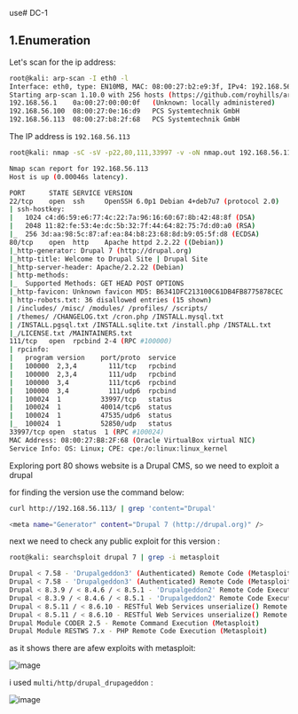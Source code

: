 use# DC-1

## 1.Enumeration

Let's scan for the ip address:

```bash
root@kali: arp-scan -I eth0 -l
Interface: eth0, type: EN10MB, MAC: 08:00:27:b2:e9:3f, IPv4: 192.168.56.102
Starting arp-scan 1.10.0 with 256 hosts (https://github.com/royhills/arp-scan)
192.168.56.1	0a:00:27:00:00:0f	(Unknown: locally administered)
192.168.56.100	08:00:27:0e:16:d9	PCS Systemtechnik GmbH
192.168.56.113	08:00:27:b8:2f:68	PCS Systemtechnik GmbH
```

The IP address is `192.168.56.113`

```bash
root@kali: nmap -sC -sV -p22,80,111,33997 -v -oN nmap.out 192.168.56.113

Nmap scan report for 192.168.56.113
Host is up (0.00046s latency).

PORT      STATE SERVICE VERSION
22/tcp    open  ssh     OpenSSH 6.0p1 Debian 4+deb7u7 (protocol 2.0)
| ssh-hostkey: 
|   1024 c4:d6:59:e6:77:4c:22:7a:96:16:60:67:8b:42:48:8f (DSA)
|   2048 11:82:fe:53:4e:dc:5b:32:7f:44:64:82:75:7d:d0:a0 (RSA)
|_  256 3d:aa:98:5c:87:af:ea:84:b8:23:68:8d:b9:05:5f:d8 (ECDSA)
80/tcp    open  http    Apache httpd 2.2.22 ((Debian))
|_http-generator: Drupal 7 (http://drupal.org)
|_http-title: Welcome to Drupal Site | Drupal Site
|_http-server-header: Apache/2.2.22 (Debian)
| http-methods: 
|_  Supported Methods: GET HEAD POST OPTIONS
|_http-favicon: Unknown favicon MD5: B6341DFC213100C61DB4FB8775878CEC
| http-robots.txt: 36 disallowed entries (15 shown)
| /includes/ /misc/ /modules/ /profiles/ /scripts/ 
| /themes/ /CHANGELOG.txt /cron.php /INSTALL.mysql.txt 
| /INSTALL.pgsql.txt /INSTALL.sqlite.txt /install.php /INSTALL.txt 
|_/LICENSE.txt /MAINTAINERS.txt
111/tcp   open  rpcbind 2-4 (RPC #100000)
| rpcinfo: 
|   program version    port/proto  service
|   100000  2,3,4        111/tcp   rpcbind
|   100000  2,3,4        111/udp   rpcbind
|   100000  3,4          111/tcp6  rpcbind
|   100000  3,4          111/udp6  rpcbind
|   100024  1          33997/tcp   status
|   100024  1          40014/tcp6  status
|   100024  1          47535/udp6  status
|_  100024  1          52850/udp   status
33997/tcp open  status  1 (RPC #100024)
MAC Address: 08:00:27:B8:2F:68 (Oracle VirtualBox virtual NIC)
Service Info: OS: Linux; CPE: cpe:/o:linux:linux_kernel
```

Exploring port 80 shows website is a Drupal CMS, so we need to exploit a drupal

for finding the version use the command below:

```bash
curl http://192.168.56.113/ | grep 'content="Drupal'

<meta name="Generator" content="Drupal 7 (http://drupal.org)" />
```

next we need to check any public exploit for this version :

```bash
root@kali: searchsploit drupal 7 | grep -i metasploit

Drupal < 7.58 - 'Drupalgeddon3' (Authenticated) Remote Code (Metasploit)                                                              | php/webapps/44557.rb
Drupal < 7.58 - 'Drupalgeddon3' (Authenticated) Remote Code (Metasploit)                                                              | php/webapps/44557.rb
Drupal < 8.3.9 / < 8.4.6 / < 8.5.1 - 'Drupalgeddon2' Remote Code Execution (Metasploit)                                               | php/remote/44482.rb
Drupal < 8.3.9 / < 8.4.6 / < 8.5.1 - 'Drupalgeddon2' Remote Code Execution (Metasploit)                                               | php/remote/44482.rb
Drupal < 8.5.11 / < 8.6.10 - RESTful Web Services unserialize() Remote Command Execution (Metasploit)                                 | php/remote/46510.rb
Drupal < 8.5.11 / < 8.6.10 - RESTful Web Services unserialize() Remote Command Execution (Metasploit)                                 | php/remote/46510.rb
Drupal Module CODER 2.5 - Remote Command Execution (Metasploit)                                                                       | php/webapps/40149.rb
Drupal Module RESTWS 7.x - PHP Remote Code Execution (Metasploit)
```

as it shows there are afew exploits with metasploit:

![image](https://github.com/Git-K3rnel/VulnHub/assets/127470407/349468c4-b34c-464b-9ddc-1213ba7a7a73)

i used `multi/http/drupal_drupageddon` :

![image](https://github.com/Git-K3rnel/VulnHub/assets/127470407/7de0d071-2ffe-496b-bf0b-336f6516ec22)













